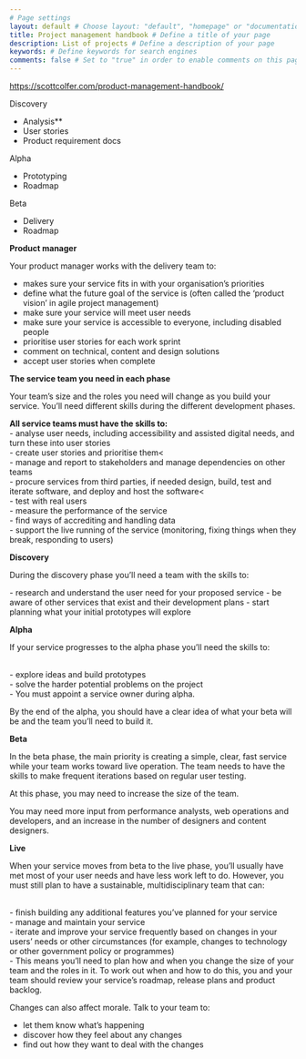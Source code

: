 ```yaml
---
# Page settings
layout: default # Choose layout: "default", "homepage" or "documentation-archive"
title: Project management handbook # Define a title of your page
description: List of projects # Define a description of your page
keywords: # Define keywords for search engines
comments: false # Set to "true" in order to enable comments on this page. Make sure you properly setup "disqus_forum_shortname" variable in "_config.yml"
---
```


https://scottcolfer.com/product-management-handbook/


Discovery
- Analysis**
- User stories
- Product requirement docs


Alpha
- Prototyping
- Roadmap

Beta
- Delivery
- Roadmap


**Product manager**

Your product manager works with the delivery team to:

- makes sure your service fits in with your organisation’s priorities
- define what the future goal of the service is (often called the ‘product vision’ in agile project management)
- make sure your service will meet user needs
- make sure your service is accessible to everyone, including disabled people
- prioritise user stories for each work sprint
- comment on technical, content and design solutions
- accept user stories when complete

**The service team you need in each phase**

Your team’s size and the roles you need will change as you build your service. You’ll need different skills during the different development phases.

<div class="callout callout--info"><strong>All service teams must have the skills to:</strong>
<br>- analyse user needs, including accessibility and assisted digital needs, and turn these into user stories
<br>- create user stories and prioritise them<
<br>- manage and report to stakeholders and manage dependencies on other teams
<br>- procure services from third parties, if needed design, build, test and iterate software, and deploy and host the software<
<br>- test with real users
<br>- measure the performance of the service
<br>- find ways of accrediting and handling data
<br>- support the live running of the service (monitoring, fixing things when they break, responding to users)</br>
</div>

**Discovery**

During the discovery phase you’ll need a team with the skills to:

<div class="callout callout--info">- research and understand the user need for your proposed service
- be aware of other services that exist and their development plans
- start planning what your initial prototypes will explore</div>

**Alpha**

If your service progresses to the alpha phase you’ll need the skills to:

<div class="callout callout--info"><br>- explore ideas and build prototypes
<br>- solve the harder potential problems on the project
<br>- You must appoint a service owner during alpha.</div>

By the end of the alpha, you should have a clear idea of what your beta will be and the team you’ll need to build it.

**Beta**

<div class="callout callout--info">In the beta phase, the main priority is creating a simple, clear, fast service while your team works toward live operation. The team needs to have the skills to make frequent iterations based on regular user testing.

At this phase, you may need to increase the size of the team.

You may need more input from performance analysts, web operations and developers, and an increase in the number of designers and content designers.</div>

**Live**

When your service moves from beta to the live phase, you’ll usually have met most of your user needs and have less work left to do. However, you must still plan to have a sustainable, multidisciplinary team that can:

<div class="callout callout--info">
<br>- finish building any additional features you’ve planned for your service
<br>- manage and maintain your service
<br>- iterate and improve your service frequently based on changes in your users’ needs or other circumstances (for example, changes to technology or other government policy or programmes)
<br>- This means you’ll need to plan how and when you change the size of your team and the roles in it. To work out when and how to do this, you and your team should review your service’s roadmap, release plans and product backlog.
</div>

Changes can also affect morale. Talk to your team to:

- let them know what’s happening
- discover how they feel about any changes
- find out how they want to deal with the changes

